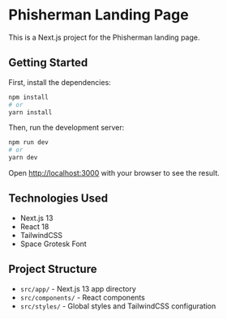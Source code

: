 # Phisherman Landing Page

This is a Next.js project for the Phisherman landing page.

## Getting Started

First, install the dependencies:

```bash
npm install
# or
yarn install
```

Then, run the development server:

```bash
npm run dev
# or
yarn dev
```

Open [http://localhost:3000](http://localhost:3000) with your browser to see the result.

## Technologies Used

- Next.js 13
- React 18
- TailwindCSS
- Space Grotesk Font

## Project Structure

- `src/app/` - Next.js 13 app directory
- `src/components/` - React components
- `src/styles/` - Global styles and TailwindCSS configuration
